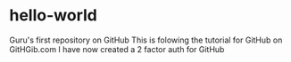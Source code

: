# hello-world
Guru's first repository on GitHub
This is folowing the tutorial for GitHub on GitHGib.com
I have now created a 2 factor auth for GitHub


